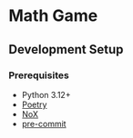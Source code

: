 # Math Game

## 

## Development Setup

### Prerequisites
- Python 3.12+
- [Poetry](https://python-poetry.org/)
- [NoX](https://nox.thea.codes/en/stable/)
- [pre-commit](https://pre-commit.com/)

###